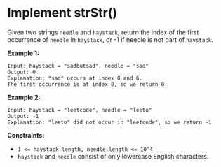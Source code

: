 # Implement strStr()

Given two strings `needle` and `haystack`, return the index of the first occurrence of `needle` in `haystack`, or -1 if needle is not part of `haystack`.

**Example 1:**
```
Input: haystack = "sadbutsad", needle = "sad"
Output: 0
Explanation: "sad" occurs at index 0 and 6.
The first occurrence is at index 0, so we return 0.
```

**Example 2:**
```
Input: haystack = "leetcode", needle = "leeto"
Output: -1
Explanation: "leeto" did not occur in "leetcode", so we return -1.
``` 

**Constraints:**
* `1 <= haystack.length, needle.length <= 10^4`
* `haystack` and `needle` consist of only lowercase English characters.

